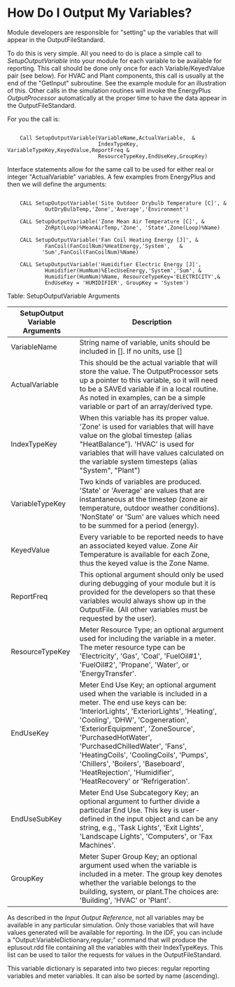 # How Do I Output My Variables?

Module developers are responsible for "setting" up the variables that will appear in the OutputFileStandard.

To do this is very simple.  All you need to do is place a simple call to *SetupOutputVariable* into your module for each variable to be available for reporting.  This call should be done only once for each Variable/KeyedValue pair (see below).  For HVAC and Plant components, this call is usually at the end of the "GetInput" subroutine. See the example module for an illustration of this. Other calls in the simulation routines will invoke the EnergyPlus *OutputProcessor* automatically at the proper time to have the data appear in the OutputFileStandard.

For you the call is:

~~~~~~~~~~~~~~~~~~~~

    Call SetupOutputVariable(VariableName,ActualVariable,  &
                             IndexTypeKey, VariableTypeKey,KeyedValue,ReportFreq &
                             ResourceTypeKey,EndUseKey,GroupKey)
~~~~~~~~~~~~~~~~~~~~

Interface statements allow for the same call to be used for either real or integer "ActualVariable" variables.  A few examples from EnergyPlus and then we will define the arguments:

~~~~~~~~~~~~~~~~~~~~

    CALL SetupOutputVariable('Site Outdoor Drybulb Temperature [C]', &
            OutDryBulbTemp,'Zone','Average','Environment')

    CALL SetupOutputVariable('Zone Mean Air Temperature [C]', &
            ZnRpt(Loop)%MeanAirTemp,'Zone', 'State',Zone(Loop)%Name)

    CALL SetupOutputVariable('Fan Coil Heating Energy [J]', &
            FanCoil(FanCoilNum)%HeatEnergy,'System',   &
           'Sum',FanCoil(FanCoilNum)%Name)

    CALL SetupOutputVariable('Humidifier Electric Energy [J]',
            Humidifier(HumNum)%ElecUseEnergy,'System','Sum', &
            Humidifier(HumNum)%Name, ResourceTypeKey='ELECTRICITY',&
            EndUseKey = 'HUMIDIFIER', GroupKey = 'System')
~~~~~~~~~~~~~~~~~~~~

Table: SetupOutputVariable Arguments

SetupOutput Variable Arguments|Description
------------------------------|-----------
VariableName|String name of variable, units should be included in [].  If no units, use []
ActualVariable|This should be the actual variable that will store the value.  The OutputProcessor sets up a pointer to this variable, so it will need to be a SAVEd variable if in a local routine.  As noted in examples, can be a simple variable or part of an array/derived type.
IndexTypeKey|When this variable has its proper value.  'Zone' is used for variables that will have value on the global timestep (alias "HeatBalance").  'HVAC' is used for variables that will have values calculated on the variable system timesteps (alias "System", "Plant")
VariableTypeKey|Two kinds of variables are produced.  'State' or 'Average' are values that are instantaneous at the timestep (zone air temperature, outdoor weather conditions).  'NonState' or 'Sum' are values which need to be summed for a period (energy).
KeyedValue|Every variable to be reported needs to have an associated keyed value.  Zone Air Temperature is available for each Zone, thus the keyed value is the Zone Name.
ReportFreq|This optional argument should only be used during debugging of your module but it is provided for the developers so that these variables would always show up in the OutputFile.  (All other variables must be requested by the user).
ResourceTypeKey|Meter Resource Type; an optional argument used for including the variable in a meter. The meter resource type can be 'Electricity', 'Gas', 'Coal', 'FuelOil#1', 'FuelOil#2', 'Propane', 'Water', or 'EnergyTransfer'.
EndUseKey|Meter End Use Key; an optional argument used when the variable is included in a meter. The end use keys can be: 'InteriorLights', 'ExteriorLights', 'Heating', 'Cooling', 'DHW', 'Cogeneration', 'ExteriorEquipment', 'ZoneSource', 'PurchasedHotWater', 'PurchasedChilledWater', 'Fans', 'HeatingCoils', 'CoolingCoils', 'Pumps', 'Chillers', 'Boilers', 'Baseboard', 'HeatRejection', 'Humidifier', 'HeatRecovery' or 'Refrigeration'.
EndUseSubKey|Meter End Use Subcategory Key; an optional argument to further divide a particular End Use.  This key is user-defined in the input object and can be any string, e.g., 'Task Lights', 'Exit Lights', 'Landscape Lights', 'Computers', or 'Fax Machines'.
GroupKey|Meter Super Group Key; an optional argument used when the variable is included in a meter. The group key denotes whether the variable belongs to the building, system, or plant.The choices are: 'Building', 'HVAC' or 'Plant'.

As described in the *Input Output Reference*, not all variables may be available in any particular simulation.  Only those variables that will have values generated will be available for reporting.  In the IDF, you can include a "Output:VariableDictionary,regular;" command that will produce the eplusout.rdd file containing all the variables with their IndexTypeKeys.  This list can be used to tailor the requests for values in the OutputFileStandard.

This variable dictionary is separated into two pieces: regular reporting variables and meter variables.  It can also be sorted by name (ascending).